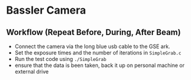 # Bassler Camera

## Workflow (Repeat Before, During, After Beam)

- Connect the camera via the long blue usb cable to the GSE ark.
- Set the exposure times and the number of iterations in `SimpleGrab.c`
- Run the test code using `./SimpleGrab`
- ensure that the data is been taken, back it up on personal machine or external drive
